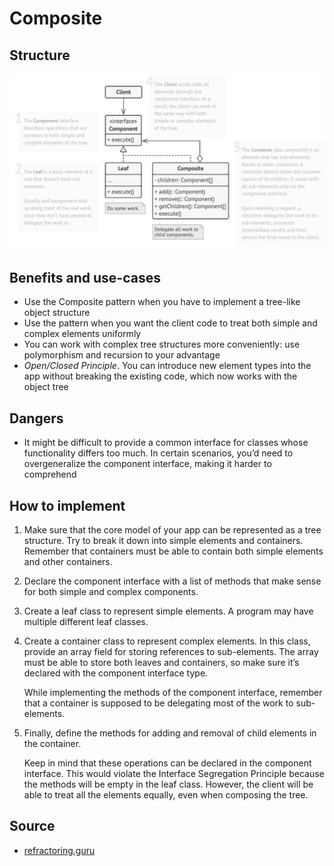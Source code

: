 # Composite
## Structure
![](../images/composite_structure.png)

## Benefits and use-cases
- Use the Composite pattern when you have to implement a tree-like object structure
- Use the pattern when you want the client code to treat both simple and complex elements uniformly
- You can work with complex tree structures more conveniently: use polymorphism and recursion to your advantage
- *Open/Closed Principle*. You can introduce new element types into the app without breaking the existing code, which now works with the object tree
  
## Dangers
- It might be difficult to provide a common interface for classes whose functionality differs too much. In certain scenarios, you’d need to overgeneralize the component interface, making it harder to comprehend

## How to implement
1. Make sure that the core model of your app can be represented as a tree structure. Try to break it down into simple elements and containers. Remember that containers must be able to contain both simple elements and other containers.
2. Declare the component interface with a list of methods that make sense for both simple and complex components.
3. Create a leaf class to represent simple elements. A program may have multiple different leaf classes.
4. Create a container class to represent complex elements. In this class, provide an array field for storing references to sub-elements. The array must be able to store both leaves and containers, so make sure it’s declared with the component interface type.
    
    While implementing the methods of the component interface, remember that a container is supposed to be delegating most of the work to sub-elements.
5. Finally, define the methods for adding and removal of child elements in the container.

    Keep in mind that these operations can be declared in the component interface. This would violate the Interface Segregation Principle because the methods will be empty in the leaf class. However, the client will be able to treat all the elements equally, even when composing the tree.
   
## Source 
* [refractoring.guru](https://refactoring.guru/design-patterns/composite)